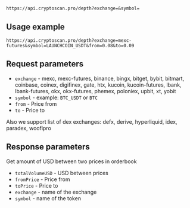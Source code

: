 # 

```
https://api.cryptoscan.pro/depth?exchange=&symbol=
```

## Usage example

```
https://api.cryptoscan.pro/depth?exchange=mexc-futures&symbol=LAUNCHCOIN_USDT&from=0.08&to=0.09
```

## Request parameters

- `exchange` - mexc, mexc-futures, binance, bingx, bitget, bybit, bitmart, coinbase, coinex, digifinex, gate, htx, kucoin, kucoin-futures, lbank, lbank-futures, okx, okx-futures, phemex, poloniex, upbit, xt, yobit
- `symbol` - example: `BTC_USDT` or `BTC`
- `from` - Price from
- `to` - Price to

Also we support list of dex exchanges: defx, derive, hyperliquid, idex, paradex, woofipro

## Response parameters

Get amount of USD between two prices in orderbook

- `totalVolumeUSD` - USD between prices
- `fromPrice` - Price from
- `toPrice` - Price to
- `exchange` - name of the exchange
- `symbol` - name of the token
